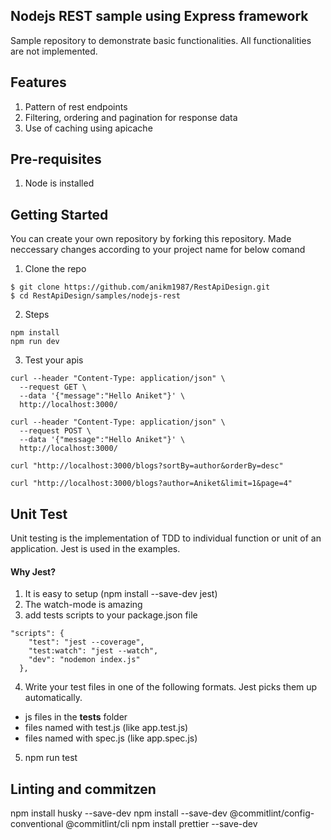 Nodejs REST sample using Express framework
----------------

Sample repository to demonstrate basic functionalities. All functionalities are not implemented.

Features
---------
1. Pattern of rest endpoints
2. Filtering, ordering and pagination for response data
3. Use of caching using apicache


Pre-requisites
--------------
1. Node is installed

Getting Started
--------------
You can create your own repository by forking this repository. Made neccessary changes according to your project name for below comand

1. Clone the repo
  ```
  $ git clone https://github.com/anikm1987/RestApiDesign.git
  $ cd RestApiDesign/samples/nodejs-rest
  ```
2. Steps
```
npm install
npm run dev
```

3. Test your apis
```
curl --header "Content-Type: application/json" \
  --request GET \
  --data '{"message":"Hello Aniket"}' \
  http://localhost:3000/

curl --header "Content-Type: application/json" \
  --request POST \
  --data '{"message":"Hello Aniket"}' \
  http://localhost:3000/

curl "http://localhost:3000/blogs?sortBy=author&orderBy=desc"

curl "http://localhost:3000/blogs?author=Aniket&limit=1&page=4"
```

Unit Test
--------
Unit testing is the implementation of TDD to individual function or unit of an application. Jest is used in the examples. 

#### Why Jest?
1. It is easy to setup (npm install --save-dev jest)
2. The watch-mode is amazing
3. add tests scripts to your package.json file
  ```
  "scripts": {
      "test": "jest --coverage",
      "test:watch": "jest --watch",
      "dev": "nodemon index.js"
    },
  ```

4. Write your test files in one of the following formats. Jest picks them up automatically.
  - js files in the __tests__ folder
  - files named with test.js (like app.test.js)
  - files named with spec.js (like app.spec.js)

5. npm run test


Linting and commitzen
----------------------
npm install husky --save-dev
npm install --save-dev @commitlint/config-conventional @commitlint/cli
npm install prettier --save-dev
